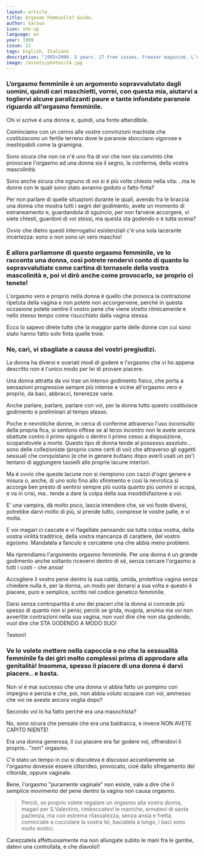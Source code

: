 ```yaml
---
layout: article
title: Orgasmo Femminile? Guida.
author: Sarava
icon: she-up
language: en
year: 1999
issue: 22
tags: English, Italiano
description: "1995>2000. 5 years. 27 free issues. Freezer magazine. L’orgasmo femminile è un argomento sopravvalutato dagli uomini, quindi cari maschietti, vorrei, con questa mia, aiutarvi a togliervi alcune paralizzanti paure e tante infondate paranoie riguardo all'orgasmo femminile."
image: /assets/photos/24.jpg
---
```


### L’orgasmo femminile è un argomento sopravvalutato dagli uomini, quindi cari maschietti, vorrei, con questa mia, aiutarvi a togliervi alcune paralizzanti paure e tante infondate paranoie riguardo all'orgasmo femminile.

Chi vi scrive é una donna e, quindi, una fonte attendibile.

Cominciamo con un cenno alle vostre convinzioni machiste che costituiscono un fertile terreno dove le paranoie sbocciano vigorose e inestirpabili come la gramigna.

Sono sicura che non ce n'é uno fra di voi che non sia convinto che provocare l'orgasmo ad una donna sia il segno, la conferma, della vostra mascolinità.

Sono anche sicura che ognuno di voi si é più volte chiesto nella vita:
..ma le donne con le quali sono stato avranno goduto o fatto finta?

Per non parlare di quelle situazioni durante le quali, avendo fra le braccia una donna che mostra tutti i segni del godimento, avete un momento di estraneamento e, guardandola di sguincio, per non farvene accorgere, vi siete chiesti, guardoni di voi stessi, ma questa sta godendo o è tutta scena?

Ovvio che dietro questi interrogativi esistenziali c'é una sola lacerante incertezza: sono o non sono un vero maschio!

### E allora parliamone di questo orgasmo femminile, ve lo racconta una donna, così potrete rendervi conto di quanto lo sopravvalutiate come cartina di tornasole della vostra mascolinità e, poi vi dirò anche come provocarlo, se proprio ci tenete!

L'orgasmo vero e proprio nella donna é quello che provoca la contrazione ripetuta della vagina e non potete non accorgervene, perché in questa occasione potete sentire il vostro pene che viene stretto ritmicamente e nello stesso tempo come risucchiato dalla vagina stessa.

Ecco lo sapevo direte tutte che la maggior parte delle donne con cui sono stato hanno fatto solo finta quelle troie.

### No, cari, vi sbagliate a causa dei vostri pregiudizi.

La donna ha diversi e svariati modi di godere e l'orgasmo che vi ho appena descritto non é l'unico modo per lei di provare piacere.

Una donna attratta da voi trae un intenso godimento fisico, che porta a sensazioni progressive sempre più intense e vicine all'orgasmo vero e proprio, da baci, abbracci, tenerezze varie.

Anche parlare, parlare, parlare con voi, per la donna tutto questo costituisce godimento e preliminari al tempo stesso.

Poche e nevrotiche donne, in cerca di conferme attraverso l'uso inconsulto della propria fica, si sentono offese se al terzo incontro non le avete ancora sbattute contro il primo spigolo o dentro il primo cesso a disposizione, scopandovele a morte.
Questo tipo di donna tende al possesso assoluto... sono delle collezioniste (proprio come certi di voi) che attraverso gli oggetti sessuali che conquistano (e che in genere buttano dopo averli usati un po') tentano di aggiungere tasselli alle proprie lacune interiori.

Ma é ovvio che queste lacune non si riempiono con cazzi d'ogni genere e misura o, anche, di uno solo fino allo sfinimento e così la nevrotica si accorge ben presto di sentirsi sempre più vuota quanto più uomini si scopa, e va in crisi, ma.. tende a dare la colpa della sua insoddisfazione a voi.


E' una vampira, dà molto poco, lascia intendere che, se voi foste diversi, potrebbe darvi molto di più, si prende tutto, comprese le vostre palle, e vi molla.

E voi magari ci cascate e vi flagellate pensando sia tutta colpa vostra, della vostra virilità traditrice, della vostra mancanza di carattere, del vostro egoismo.
Mandatela a fanculo e cercatene una che abbia meno problemi.

Ma riprendiamo l'argomento orgasmo femminile.
Per una donna é un grande godimento anche soltanto ricevervi dentro di sé, senza cercare l'orgasmo a tutti i costi - che ansia!

Accogliere il vostro pene dentro la sua calda, umida, protettiva vagina senza chiedere nulla é, per la donna, un modo per donarsi a sua volta e questo é piacere, puro e semplice, scritto nel codice genetico femminile.

Darsi senza contropartita é uno dei piaceri che la donna si concede più spesso di quanto non si pensi; perciò se grida, mugola, ansima ma voi non avvertite contrazioni nella sua vagina, non vuol dire che non sta godendo, vuol dire che STA GODENDO A MODO SUO!

Testoni!

### Ve lo volete mettere nella capoccia o no che la sessualità femminile fa dei giri molto complessi prima di approdare alla genitalità! Insomma, spesso il piacere di una donna é darvi piacere.. e basta.

Non vi é mai successo che una donna vi abbia fatto un pompino con impegno e perizia e che, poi, non abbia voluto scopare con voi, ammesso che voi ne aveste ancora voglia dopo?

Secondo voi lo ha fatto perché era una masochista?

No, sono sicura che pensate che era una baldracca, e invece NON AVETE CAPITO NIENTE!

Era una donna generosa, il cui piacere era far godere voi, offrendovi il proprio.. "non" orgasmo.

C'é stato un tempo in cui si discuteva é discusso accanitamente se l'orgasmo dovesse essere clitorideo, provocato, cioé dallo sfregamento del clitoride, oppure vaginale.

Bene, l'orgasmo "puramente vaginale" non esiste, vale a dire che il semplice movimento del pene dentro la vagina non causa orgasmo.

>Perciò, se proprio volete regalare un orgasmo alla vostra donna, magari per S.Valentino, rimboccatevi le maniche, armatevi di santa pazienza, ma con estrema rilassatezza, senza ansia e fretta, cominciate a coccolare la vostra lei, baciatela a lungo, i baci sono molto erotici.

Carezzatela affettuosamente ma non allungate subito le mani fra le gambe, datevi una controllata, e che diavolo!!
